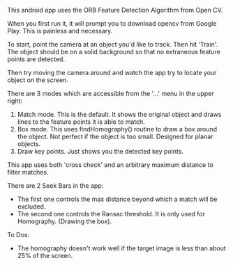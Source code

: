 This android app uses the ORB Feature Detection Algorithm from Open CV.

When you first run it, it will prompt you to download opencv from Google Play. This is painless and necessary.

To start, point the camera at an object you'd like to track. Then hit 'Train'. The object should be on a solid background so that no extraneous feature points are detected.

Then try moving the camera around and watch the app try to locate your object on the screen.

There are 3 modes which are accessible from the '...' menu in the upper right:   
1. Match mode. This is the default. It shows the original object and draws lines to the feature points it is able to match.   
2. Box mode. This uses findHomography() routine to draw a box around the object. Not perfect if the object is too small. Designed for planar objects.   
3. Draw key points. Just shows you the detected key points.   

This app uses both 'cross check' and an arbitrary maximum distance to filter matches.

There are 2 Seek Bars in the app:
- The first one controls the max distance beyond which a match will be excluded.
- The second one controls the Ransac threshold. It is only used for Homography. (Drawing the box).

To Dos:   
- The homography doesn't work well if the target image is less than about 25% of the screen.   



